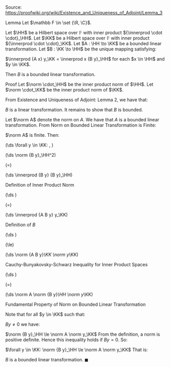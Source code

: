 # 

Source: https://proofwiki.org/wiki/Existence_and_Uniqueness_of_Adjoint/Lemma_3

Lemma
Let $\mathbb F \in \set {\R, \C}$.

Let $\HH$ be a Hilbert space over $\mathbb F$ with inner product ${\innerprod \cdot \cdot}_\HH$.
Let $\KK$ be a Hilbert space over $\mathbb F$ with inner product ${\innerprod \cdot \cdot}_\KK$.
Let $A : \HH \to \KK$ be a bounded linear transformation.
Let $B : \KK \to \HH$ be the unique mapping satisfying: 

$\innerprod {A x} y_\KK = \innerprod x {B y}_\HH$
for each $x \in \HH$ and $y \in \KK$. 

Then $B$ is a bounded linear transformation.


Proof
Let $\norm \cdot_\HH$ be the inner product norm of $\HH$.
Let $\norm \cdot_\KK$ be the inner product norm of $\KK$.

From Existence and Uniqueness of Adjoint: Lemma 2, we have that: 

$B$ is a linear transformation.
It remains to show that $B$ is bounded.

Let $\norm A$ denote the norm on $A$.
We have that $A$ is a bounded linear transformation.
From Norm on Bounded Linear Transformation is Finite:

$\norm A$ is finite.
Then: 










\(\ds \forall y \in \KK: \, \)



\(\ds \norm {B y}_\HH^2\)

\(=\)







\(\ds \innerprod {B y} {B y}_\HH\)





Definition of Inner Product Norm














\(\ds \)

\(=\)







\(\ds \innerprod {A B y} y_\KK\)





Definition of $B$














\(\ds \)

\(\le\)







\(\ds \norm {A B y}_\KK \norm y_\KK\)





Cauchy-Bunyakovsky-Schwarz Inequality for Inner Product Spaces














\(\ds \)

\(=\)







\(\ds \norm A \norm {B y}_\HH \norm y_\KK\)





Fundamental Property of Norm on Bounded Linear Transformation



Note that for all $y \in \KK$ such that: 

$B y \ne 0$
we have: 

$\norm {B y}_\HH \le \norm A \norm y_\KK$
From  the definition, a norm is positive definite.
Hence this inequality holds if $B y = 0$.
So:

$\forall y \in \KK: \norm {B y}_\HH \le \norm A \norm y_\KK$
That is: 

$B$ is a bounded linear transformation.
$\blacksquare$





